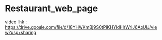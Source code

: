 # Restaurant_web_page

video link : https://drive.google.com/file/d/18YHWKmBj9SOtPiKHYldHIrWriJ6AqUlJ/view?usp=sharing
